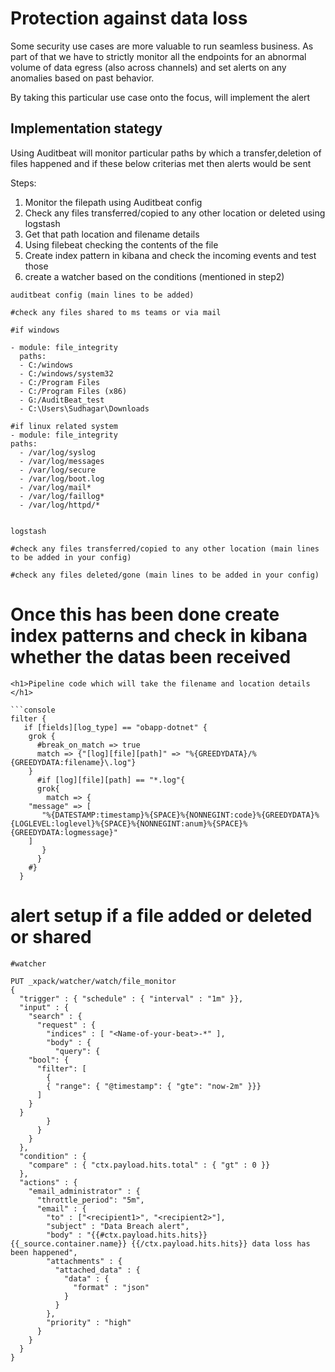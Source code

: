 <h1> Protection against data loss </h1>

Some security use cases are more valuable to run seamless business. As part of that we have to strictly monitor all the endpoints for an abnormal volume of data egress 
(also across channels) and set alerts on any anomalies based on past behavior. 

By taking this particular use case onto the focus, will implement the alert


<h2> Implementation stategy </h2>
Using Auditbeat will monitor particular paths by which a transfer,deletion of files happened and if these below criterias met then alerts would be sent


Steps:
1. Monitor the filepath using Auditbeat config 
2. Check any files transferred/copied to any other location or deleted using logstash
3. Get that path location and filename details
4. Using filebeat checking the contents of the file
5. Create index pattern in kibana and check the incoming events and test those
6. create a watcher based on the conditions (mentioned in step2)



```console
auditbeat config (main lines to be added)

#check any files shared to ms teams or via mail

#if windows

- module: file_integrity
  paths:
  - C:/windows
  - C:/windows/system32
  - C:/Program Files
  - C:/Program Files (x86)
  - G:/AuditBeat_test
  - C:\Users\Sudhagar\Downloads

#if linux related system
- module: file_integrity
paths:
  - /var/log/syslog
  - /var/log/messages
  - /var/log/secure
  - /var/log/boot.log
  - /var/log/mail*
  - /var/log/faillog*
  - /var/log/httpd/*


```

```console
logstash 

#check any files transferred/copied to any other location (main lines to be added in your config)

#check any files deleted/gone (main lines to be added in your config)

```

<h1> Once this has been done create index patterns and check in kibana whether the datas been received </h1>

```
<h1>Pipeline code which will take the filename and location details </h1>

```console
filter {
   if [fields][log_type] == "obapp-dotnet" {
    grok {
      #break_on_match => true
      match => {"[log][file][path]" => "%{GREEDYDATA}/%{GREEDYDATA:filename}\.log"}
    }
      #if [log][file][path] == "*.log"{
      grok{
        match => { 
	"message" => [
	   "%{DATESTAMP:timestamp}%{SPACE}%{NONNEGINT:code}%{GREEDYDATA}%{LOGLEVEL:loglevel}%{SPACE}%{NONNEGINT:anum}%{SPACE}%{GREEDYDATA:logmessage}" 
 	]
       }
      }
    #}
  }
```


<h1> alert setup if a file added or deleted or shared </h1>

```console
#watcher

PUT _xpack/watcher/watch/file_monitor
{
  "trigger" : { "schedule" : { "interval" : "1m" }},
  "input" : {
    "search" : {
      "request" : {
        "indices" : [ "<Name-of-your-beat>-*" ],
        "body" : {
          "query": {
    "bool": {
      "filter": [ 
        {  
        { "range": { "@timestamp": { "gte": "now-2m" }}} 
      ]
    }
  }
        }
      }
    }
  },
  "condition" : {
    "compare" : { "ctx.payload.hits.total" : { "gt" : 0 }}
  },
  "actions" : {
    "email_administrator" : {
      "throttle_period": "5m", 
      "email" : { 
        "to" : ["<recipient1>", "<recipient2>"],
        "subject" : "Data Breach alert",
        "body" : "{{#ctx.payload.hits.hits}} {{_source.container.name}} {{/ctx.payload.hits.hits}} data loss has been happened",
        "attachments" : {
          "attached_data" : {
            "data" : {
              "format" : "json"
            }
          }
        },
        "priority" : "high"
      }
    }
  }
}


```
